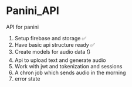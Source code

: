 # Panini_API
API for panini 
1. Setup firebase and storage  ✅
2. Have basic api structure ready  ✅
3. Create models for audio data 🔃
4. Api to upload text and generate audio 
5. Work with jwt and tokenization and sessions 
6. A chron job which sends audio in the morning
7. error state

